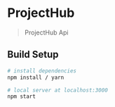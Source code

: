 # ProjectHub

> ProjectHub Api

## Build Setup

``` bash
# install dependencies
npm install / yarn

# local server at localhost:3000
npm start
